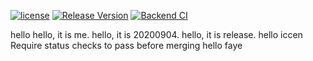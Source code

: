 [![license](https://img.shields.io/badge/license-mit-brightgreen.svg?style=flat)](https://github.com/Tencent/bk-ci/blob/master/LICENSE.txt) [![Release Version](https://img.shields.io/github/v/release/Tencent/bk-ci?include_prereleases)](https://github.com/Tencent/bk-ci/releases) [![Backend CI](https://github.com/Tencent/bk-ci/workflows/Backend%20C/badge.svg?branch=master)](https://img.shields.io/github/workflow/status/Tencent/bk-ci/Tag%20Rease)

hello
hello, it is me.
hello, it is 20200904.
hello, it is release.
hello iccen
Require status checks to pass before merging
hello faye
